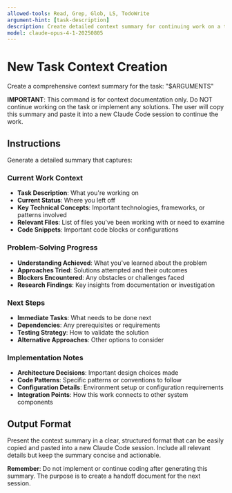 ```yaml
---
allowed-tools: Read, Grep, Glob, LS, TodoWrite
argument-hint: [task-description]
description: Create detailed context summary for continuing work on a task
model: claude-opus-4-1-20250805
---
```


# New Task Context Creation

Create a comprehensive context summary for the task: "$ARGUMENTS"

**IMPORTANT**: This command is for context documentation only. Do NOT continue working on the task or implement any solutions. The user will copy this summary and paste it into a new Claude Code session to continue the work.

## Instructions

Generate a detailed summary that captures:

### Current Work Context

- **Task Description**: What you're working on
- **Current Status**: Where you left off
- **Key Technical Concepts**: Important technologies, frameworks, or patterns involved
- **Relevant Files**: List of files you've been working with or need to examine
- **Code Snippets**: Important code blocks or configurations

### Problem-Solving Progress

- **Understanding Achieved**: What you've learned about the problem
- **Approaches Tried**: Solutions attempted and their outcomes
- **Blockers Encountered**: Any obstacles or challenges faced
- **Research Findings**: Key insights from documentation or investigation

### Next Steps

- **Immediate Tasks**: What needs to be done next
- **Dependencies**: Any prerequisites or requirements
- **Testing Strategy**: How to validate the solution
- **Alternative Approaches**: Other options to consider

### Implementation Notes

- **Architecture Decisions**: Important design choices made
- **Code Patterns**: Specific patterns or conventions to follow
- **Configuration Details**: Environment setup or configuration requirements
- **Integration Points**: How this work connects to other system components

## Output Format

Present the context summary in a clear, structured format that can be easily copied and pasted into a new Claude Code session. Include all relevant details but keep the summary concise and actionable.

**Remember**: Do not implement or continue coding after generating this summary. The purpose is to create a handoff document for the next session.
